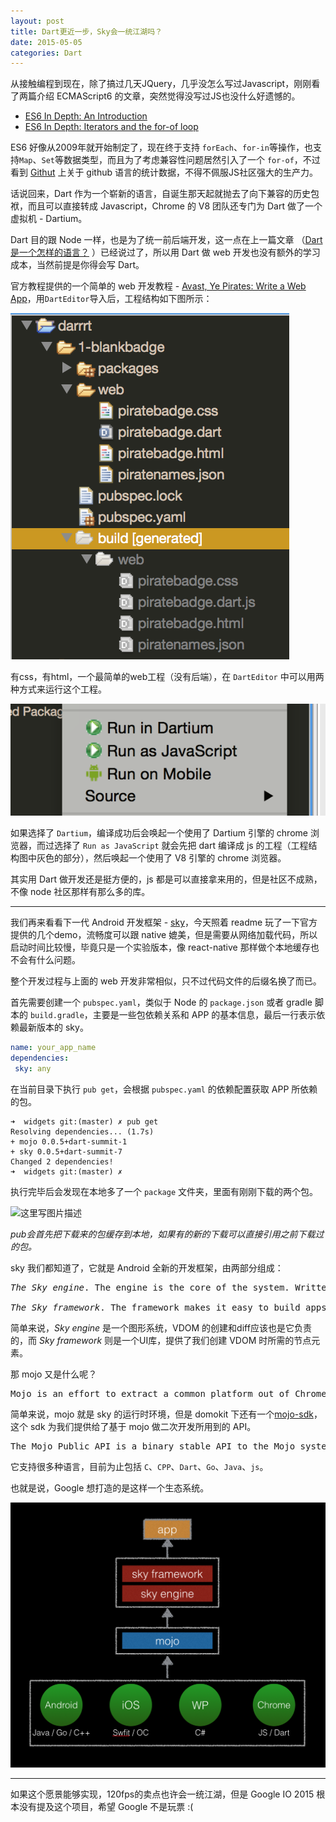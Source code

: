 ```yaml
---
layout: post
title: Dart更近一步，Sky会一统江湖吗？
date: 2015-05-05
categories: Dart
---
```


从接触编程到现在，除了搞过几天JQuery，几乎没怎么写过Javascript，刚刚看了两篇介绍 ECMAScript6 的文章，突然觉得没写过JS也没什么好遗憾的。

<!--more-->

* [ES6 In Depth: An Introduction](https://hacks.mozilla.org/2015/04/es6-in-depth-an-introduction/)
* [ES6 In Depth: Iterators and the for-of loop](https://hacks.mozilla.org/2015/04/es6-in-depth-iterators-and-the-for-of-loop/)

ES6 好像从2009年就开始制定了，现在终于支持 `forEach`、`for-in`等操作，也支持`Map`、`Set`等数据类型，而且为了考虑兼容性问题居然引入了一个 `for-of`，不过看到 [Githut](http://githut.info/) 上关于 github 语言的统计数据，不得不佩服JS社区强大的生产力。

话说回来，Dart 作为一个崭新的语言，自诞生那天起就抛去了向下兼容的历史包袱，而且可以直接转成 Javascript，Chrome 的 V8 团队还专门为 Dart 做了一个虚拟机 - Dartium。

Dart 目的跟 Node 一样，也是为了统一前后端开发，这一点在上一篇文章 （[Dart是一个怎样的语言？](http://blog.csdn.net/feelang/article/details/45469151) ）已经说过了，所以用 Dart 做 web 开发也没有额外的学习成本，当然前提是你得会写 Dart。

官方教程提供的一个简单的 web 开发教程 - [Avast, Ye Pirates: Write a Web App](https://www.dartlang.org/codelabs/darrrt/)，用`DartEditor`导入后，工程结构如下图所示：

![](/assets/imgs/dart-project-structure.png)

有css，有html，一个最简单的web工程（没有后端），在 `DartEditor` 中可以用两种方式来运行这个工程。

![](/assets/imgs/dart-run.png)

如果选择了 `Dartium`，编译成功后会唤起一个使用了 Dartium 引擎的 chrome 浏览器，而过选择了 `Run as JavaScript` 就会先把 dart 编译成 js 的工程（工程结构图中灰色的部分），然后唤起一个使用了 V8 引擎的 chrome 浏览器。

其实用 Dart 做开发还是挺方便的，js 都是可以直接拿来用的，但是社区不成熟，不像 node 社区那样有那么多的库。

---

我们再来看看下一代 Android 开发框架 - [sky](https://github.com/domokit)，今天照着 readme 玩了一下官方提供的几个demo，流畅度可以跟 native 媲美，但是需要从网络加载代码，所以启动时间比较慢，毕竟只是一个实验版本，像 react-native 那样做个本地缓存也不会有什么问题。

整个开发过程与上面的 web 开发非常相似，只不过代码文件的后缀名换了而已。

首先需要创建一个 `pubspec.yaml`，类似于 Node 的 `package.json` 或者 gradle 脚本的 `build.gradle`，主要是一些包依赖关系和 APP 的基本信息，最后一行表示依赖最新版本的 sky。

```yaml
name: your_app_name
dependencies:
 sky: any
```

在当前目录下执行 `pub get`，会根据 `pubspec.yaml` 的依赖配置获取 APP 所依赖的包。

```shell
➜  widgets git:(master) ✗ pub get
Resolving dependencies... (1.7s)
+ mojo 0.0.5+dart-summit-1
+ sky 0.0.5+dart-summit-7
Changed 2 dependencies!
➜  widgets git:(master) ✗
```

执行完毕后会发现在本地多了一个 `package` 文件夹，里面有刚刚下载的两个包。

![这里写图片描述](http://img.blog.csdn.net/20150505003910350)

*pub会首先把下载来的包缓存到本地，如果有的新的下载可以直接引用之前下载过的包。*

sky 我们都知道了，它就是 Android 全新的开发框架，由两部分组成：

<pre>
<i>The Sky engine</i>. The engine is the core of the system. Written in C++, the engine provides the muscle of the Sky system. The engine provides several primitives, including a soft real-time scheduler and a hierarchial, retained-mode graphics system, that let you build high-quality apps.

<i>The Sky framework</i>. The framework makes it easy to build apps using Sky by providing familiar user interface widgets, such as buttons, infinite lists, and animations, on top of the engine using Dart. These extensible components follow a functional programming style inspired by React.
</pre>

简单来说，*Sky engine* 是一个图形系统，VDOM 的创建和diff应该也是它负责的，而 *Sky framework* 则是一个UI库，提供了我们创建 VDOM 时所需的节点元素。

那 mojo 又是什么呢？

<pre>Mojo is an effort to extract a common platform out of Chrome's renderer and plugin processes that can support multiple types of sandboxed content, such as HTML, Pepper, or NaCl.</pre>

简单来说，mojo 就是 sky 的运行时环境，但是 domokit 下还有一个[mojo-sdk](https://github.com/domokit/mojo_sdk)，这个 sdk 为我们提供给了基于 mojo 做二次开发所用到的 API。

<pre>The Mojo Public API is a binary stable API to the Mojo system.</pre>

它支持很多种语言，目前为止包括 `C`、`CPP`、`Dart`、`Go`、`Java`、`js`。

也就是说，Google 想打造的是这样一个生态系统。

![](/assets/imgs/dart.png)

---

如果这个愿景能够实现，120fps的卖点也许会一统江湖，但是 Google IO 2015 根本没有提及这个项目，希望 Google 不是玩票 :(
